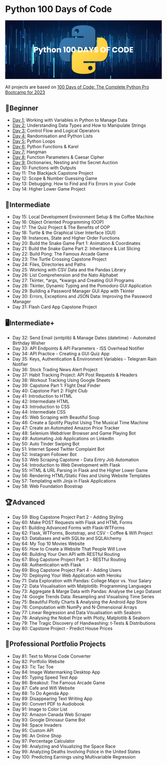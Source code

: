 # Python 100 Days of Code

![python](./banner.png)

All projects are based on [100 Days of Code: The Complete Python Pro Bootcamp for 2023](https://www.udemy.com/course/100-days-of-code/)



## 🔰Beginner

- [Day 1:](https://github.com/Chisato-Nakamura/pythonProject/tree/master/Day-1) Working with Variables in Python to Manage Data
- [Day 2:](https://github.com/Chisato-Nakamura/pythonProject/tree/master/Day-2) Understanding Data Types and How to Manipulate Strings
- [Day 3:](https://github.com/Chisato-Nakamura/pythonProject/tree/master/Day-3) Control Flow and Logical Operators
- [Day 4:](https://github.com/Chisato-Nakamura/pythonProject/tree/master/Day-4) Randomisation and Python Lists
- [Day 5:](https://github.com/Chisato-Nakamura/pythonProject/tree/master/Day-5) Python Loops
- [Day 6:](https://github.com/Chisato-Nakamura/pythonProject/tree/master/Day-6) Python Functions & Karel
- [Day 7:](https://github.com/Chisato-Nakamura/pythonProject/tree/master/Day-7) Hangman
- [Day 8:](https://github.com/Chisato-Nakamura/pythonProject/tree/master/Day-8) Function Parameters & Caesar Cipher
- [Day 9:](https://github.com/Chisato-Nakamura/pythonProject/tree/master/Day-9) Dictionaries, Nesting and the Secret Auction
- Day 10: Functions with Outputs
- Day 11: The Blackjack Capstone Project
- Day 12: Scope & Number Guessing Game
- Day 13: Debugging: How to Find and Fix Errors in your Code
- Day 14: Higher Lower Game Project


## 📖Intermediate

- Day 15: Local Development Environment Setup & the Coffee Machine
- Day 16: Object Oriented Programming (OOP)
- Day 17: The Quiz Project & The Benefits of OOP
- Day 18: Turtle & the Graphical User Interface (GUI)
- Day 19: Instances, State and Higher Order Functions
- Day 20: Build the Snake Game Part 1: Animation & Coordinates
- Day 21: Build the Snake Game Part 2: Inheritance & List Slicing
- Day 22: Build Pong: The Famous Arcade Game
- Day 23: The Turtle Crossing Capstone Project
- Day 24: Files, Directories and Paths
- Day 25: Working with CSV Data and the Pandas Library
- Day 26: List Comprehension and the Nato Alphabet
- Day 27: Tkinter, *args, *kwargs and Creating GUI Programs
- Day 28: Tkinter, Dynamic Typing and the Pomodoro GUI Application
- Day 29: Building a Password Manager GUI App with Tkinter
- Day 30: Errors, Exceptions and JSON Data: Improving the Password Manager
- Day 31: Flash Card App Capstone Project


## 🖥️Intermediate+
- Day 32: Send Email (smtplib) & Manage Dates (datetime) - Automated Birthday Wisher
- Day 33: API Endpoints & API Parameters - ISS Overhead Notifier
- Day 34: API Practice - Creating a GUI Quiz App
- Day 35: Keys, Authentication & Environment Variables - Telegram Rain Notifier
- Day 36: Stock Trading News Alert Project
- Day 37: Habit Tracking Project: API Post Requests & Headers
- Day 38: Workout Tracking Using Google Sheets
- Day 39: Capstone Part 1: Flight Deal Finder
- Day 40: Capstone Part 2: Flight Club
- Day 41: Introduction to HTML
- Day 42: Intermediate HTML
- Day 43: Introduction to CSS
- Day 44: Intermediate CSS
- Day 45: Web Scraping with Beautiful Soup
- Day 46: Create a Spotify Playlist Using The Musical Time Machine
- Day 47: Create an Automated Amazon Price Tracker
- Day 48: Selenium Webdriver Browser and Game Playing Bot
- Day 49: Automating Job Applications on LinkedIn
- Day 50: Auto Tinder Swiping Bot
- Day 51: Internet Speed Twitter Complaint Bot
- Day 52: Instagram Follower Bot
- Day 53: Web Scraping Capstone - Data Entry Job Automation
- Day 54: Introduction to Web Development with Flask
- Day 55: HTML & URL Parsing in Flask and the Higher Lower Game
- Day 56: Rendering HTML/Static Files and Using Website Templates
- Day 57: Templating with Jinja in Flask Applications
- Day 58: Web Foundation Boostrap


## 🏆Advanced
- Day 59: Blog Capstone Project Part 2 - Adding Styling
- Day 60: Make POST Requests with Flask and HTML Forms
- Day 61: Building Advanced Forms with Flask-WTForms
- Day 62: Flask, WTForms, Bootstrap, and CSV - Coffee & Wifi Project
- Day 63: Databases and with SQLite and SQLAlchemy
- Day 64: My Top 10 Movies Website
- Day 65: How to Create a Website That People Will Love
- Day 66: Building Your Own API with RESTful Routing
- Day 67: Blog Capstone Project Part 3 - RESTful Routing
- Day 68: Authentication with Flask
- Day 69: Blog Capstone Project Part 4 - Adding Users
- Day 70: Deploying Your Web Application with Heroku
- Day 71: Data Exploration with Pandas: College Major vs. Your Salary
- Day 72: Data Visualisation with Matplotlib: Programming Languages
- Day 73: Aggregate & Marge Data with Pandas: Analyse the Lego Dataset
- Day 74: Google Trends Data: Resampling and Visualising Time Series
- Day 75: Beautiful Plotly Charts & Analysing the Android App Store
- Day 76: Computation with NumPy and N-Dimensional Arrays
- Day 77: Linear Regression and Data Visualisation with Seaborn
- Day 78: Analysing the Nobel Prize with Plotly, Matplotlib & Seaborn
- Day 79: The Tragic Discovery of Handwashing: t-Tests & Distributions
- Day 80: Capstone Project - Predict House Prices


## 💎Professional Portfolio Projects
- Day 81: Text to Morse Code Converter
- Day 82: Portfolio Website
- Day 83: Tic Tac Toe
- Day 84: Image Watermarking Desktop App
- Day 85: Typing Speed Test App
- Day 86: Breakout: The Famous Arcade Game
- Day 87: Cafe and Wifi Website
- Day 88: To Do Agenda App
- Day 89: Disappearing Text Writing App
- Day 90: Convert PDF to Audiobook
- Day 91: Image to Color List
- Day 92: Amazon Canada Web Scraper
- Day 93: Google Dinosaur Game Bot
- Day 94: Space Invaders
- Day 95: Custom API
- Day 96: An Online Shop
- Day 97: Percentage Calculator
- Day 98: Analyzing and Visualizing the Space Race
- Day 99: Analyzing Deaths Involving Police in the United States
- Day 100: Predicting Earnings using Multivariable Regression

